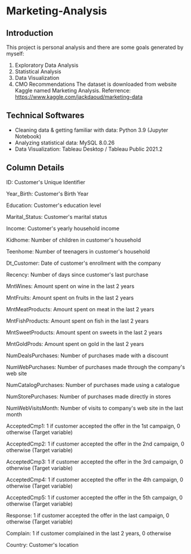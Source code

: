 # Marketing-Analysis

## Introduction
This project is personal analysis and there are some goals generated by myself: 
1. Exploratory Data Analysis
2. Statistical Analysis
3. Data Visualization
4. CMO Recommendations
The dataset is downloaded from website Kaggle named Marketing Analysis.
Referrence: https://www.kaggle.com/jackdaoud/marketing-data

## Technical Softwares
- Cleaning data & getting familiar with data: Python 3.9 (Jupyter Notebook)
- Analyzing statistical data: MySQL 8.0.26
- Data Visualization: Tableau Desktop / Tableau Public 2021.2
 
## Column Details
ID: Customer's Unique Identifier

Year_Birth: Customer's Birth Year

Education: Customer's education level

Marital_Status: Customer's marital status

Income: Customer's yearly household income

Kidhome: Number of children in customer's household

Teenhome: Number of teenagers in customer's household

Dt_Customer: Date of customer's enrollment with the company

Recency: Number of days since customer's last purchase

MntWines: Amount spent on wine in the last 2 years

MntFruits: Amount spent on fruits in the last 2 years

MntMeatProducts: Amount spent on meat in the last 2 years

MntFishProducts: Amount spent on fish in the last 2 years

MntSweetProducts: Amount spent on sweets in the last 2 years

MntGoldProds: Amount spent on gold in the last 2 years

NumDealsPurchases: Number of purchases made with a discount

NumWebPurchases: Number of purchases made through the company's web site

NumCatalogPurchases: Number of purchases made using a catalogue

NumStorePurchases: Number of purchases made directly in stores

NumWebVisitsMonth: Number of visits to company's web site in the last month

AcceptedCmp1: 1 if customer accepted the offer in the 1st campaign, 0 otherwise (Target variable)

AcceptedCmp2: 1 if customer accepted the offer in the 2nd campaign, 0 otherwise (Target variable)

AcceptedCmp3: 1 if customer accepted the offer in the 3rd campaign, 0 otherwise (Target variable)

AcceptedCmp4: 1 if customer accepted the offer in the 4th campaign, 0 otherwise (Target variable)

AcceptedCmp5: 1 if customer accepted the offer in the 5th campaign, 0 otherwise (Target variable)

Response: 1 if customer accepted the offer in the last campaign, 0 otherwise (Target variable)

Complain: 1 if customer complained in the last 2 years, 0 otherwise

Country: Customer's location
